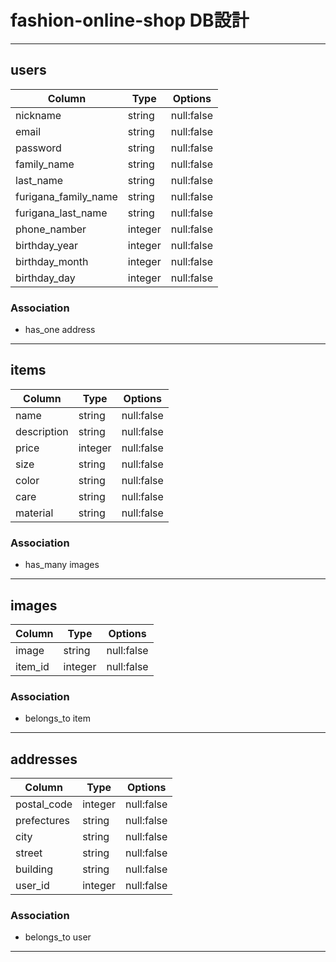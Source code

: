 # fashion-online-shop DB設計

***
## users
|Column|Type|Options|
|------|----|-------|
|nickname|string|null:false|
|email|string|null:false|
|password|string|null:false|
|family_name|string|null:false|
|last_name|string|null:false|
|furigana_family_name|string|null:false|
|furigana_last_name|string|null:false|
|phone_namber|integer|null:false|
|birthday_year|integer|null:false|
|birthday_month|integer|null:false|
|birthday_day|integer|null:false|

### Association
- has_one address

***
## items
|Column|Type|Options|
|------|----|-------|
|name|string|null:false|
|description|string|null:false|
|price|integer|null:false|
|size|string|null:false|
|color|string|null:false|
|care|string|null:false|
|material|string|null:false|

### Association
- has_many images

***
## images
|Column|Type|Options|
|------|----|-------|
|image|string|null:false|
|item_id|integer|null:false|

### Association
- belongs_to item

***
## addresses
|Column|Type|Options|
|------|----|-------|
|postal_code|integer|null:false|
|prefectures|string|null:false|
|city|string|null:false|
|street|string|null:false|
|building|string|null:false|
|user_id|integer|null:false|

### Association
- belongs_to user

***